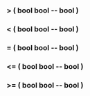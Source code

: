 ### > ( bool bool -- bool )
### < ( bool bool -- bool )
### = ( bool bool -- bool )
### <= ( bool bool -- bool )
### >= ( bool bool -- bool )
